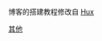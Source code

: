 
博客的搭建教程修改自 [Hux](https://github.com/qiubaiying/qiubaiying.github.io/wiki/%E5%8D%9A%E5%AE%A2%E6%90%AD%E5%BB%BA%E8%AF%A6%E7%BB%86%E6%95%99%E7%A8%8B) 
 
 [其他](https://blog.csdn.net/yaorongke/article/details/119089190)